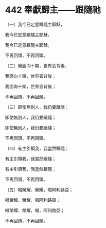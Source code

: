 # 442 奉獻歸主——跟隨祂

（一）我今已定意跟隨主耶穌，

我今已定意跟隨主耶穌，

我今已定意跟隨主耶穌，

不再回頭，不再回頭。

（二）我面向十架，世界丟背後，

我面向十架，世界丟背後；

我面向十架，世界丟背後；

不再回頭，不再回頭。

（三）即使無別人，我仍要跟隨；

即使無別人，我仍要跟隨；

即使無別人，我仍要跟隨；

不再回頭，不再回頭。

（四）有主引領我，我當然跟隨；

有主引領我，我當然跟隨；

有主引領我，我當然跟隨；

不再回頭，不再回頭。

（五）唱榮耀、榮耀，唱阿利路亞；

唱榮耀、榮耀，唱阿利路亞；

唱榮耀、榮耀，唱，阿利路亞；

不再回頭，不再回頭。

